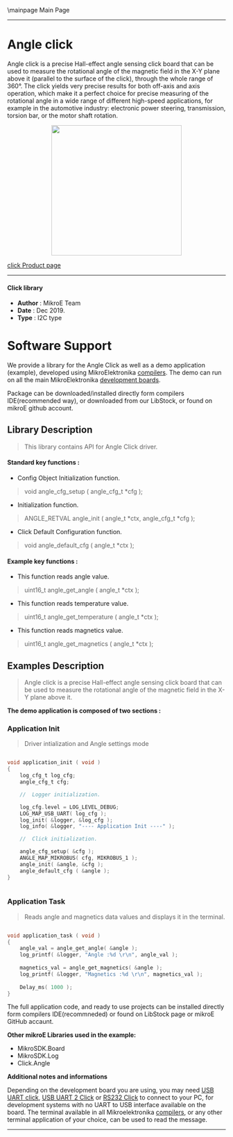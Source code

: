 \mainpage Main Page
 
 

---
# Angle click

Angle click is a precise Hall-effect angle sensing click board that can be used to measure the rotational angle of the magnetic field in the X-Y plane above it (parallel to the surface of the click), through the whole range of 360°. The click yields very precise results for both off-axis and axis operation, which make it a perfect choice for precise measuring of the rotational angle in a wide range of different high-speed applications, for example in the automotive industry: electronic power steering, transmission, torsion bar, or the motor shaft rotation.

<p align="center">
  <img src="http://download.mikroe.com/images/click_for_ide/angle_click.png" height=300px>
</p>

[click Product page](<https://www.mikroe.com/angle-click>)

---


#### Click library 

- **Author**        : MikroE Team
- **Date**          : Dec 2019.
- **Type**          : I2C type


# Software Support

We provide a library for the Angle Click 
as well as a demo application (example), developed using MikroElektronika 
[compilers](http://shop.mikroe.com/compilers). 
The demo can run on all the main MikroElektronika [development boards](http://shop.mikroe.com/development-boards).

Package can be downloaded/installed directly form compilers IDE(recommended way), or downloaded from our LibStock, or found on mikroE github account. 

## Library Description

> This library contains API for Angle Click driver.

#### Standard key functions :

- Config Object Initialization function.
> void angle_cfg_setup ( angle_cfg_t *cfg ); 
 
- Initialization function.
> ANGLE_RETVAL angle_init ( angle_t *ctx, angle_cfg_t *cfg );

- Click Default Configuration function.
> void angle_default_cfg ( angle_t *ctx );


#### Example key functions :

- This function reads angle value.
> uint16_t angle_get_angle ( angle_t *ctx );
 
- This function reads temperature value.
> uint16_t angle_get_temperature ( angle_t *ctx );

- This function reads magnetics value.
> uint16_t angle_get_magnetics ( angle_t *ctx );


## Examples Description

> Angle click is a precise Hall-effect angle sensing click board that can be used to measure 
> the rotational angle of the magnetic field in the X-Y plane above it.

**The demo application is composed of two sections :**

### Application Init 

> Driver intialization and Angle settings mode

```c

void application_init ( void )
{
    log_cfg_t log_cfg;
    angle_cfg_t cfg;

    //  Logger initialization.

    log_cfg.level = LOG_LEVEL_DEBUG;
    LOG_MAP_USB_UART( log_cfg );
    log_init( &logger, &log_cfg );
    log_info( &logger, "---- Application Init ----" );

    //  Click initialization.

    angle_cfg_setup( &cfg );
    ANGLE_MAP_MIKROBUS( cfg, MIKROBUS_1 );
    angle_init( &angle, &cfg );
    angle_default_cfg ( &angle );
}
  
```

### Application Task

> Reads angle and magnetics data values and displays it in the terminal.

```c

void application_task ( void )
{
    angle_val = angle_get_angle( &angle );
    log_printf( &logger, "Angle :%d \r\n", angle_val );
    
    magnetics_val = angle_get_magnetics( &angle );
    log_printf( &logger, "Magnetics :%d \r\n", magnetics_val );
    
    Delay_ms( 1000 );
}

```

The full application code, and ready to use projects can be  installed directly form compilers IDE(recommneded) or found on LibStock page or mikroE GitHub accaunt.

**Other mikroE Libraries used in the example:** 

- MikroSDK.Board
- MikroSDK.Log
- Click.Angle

**Additional notes and informations**

Depending on the development board you are using, you may need 
[USB UART click](http://shop.mikroe.com/usb-uart-click), 
[USB UART 2 Click](http://shop.mikroe.com/usb-uart-2-click) or 
[RS232 Click](http://shop.mikroe.com/rs232-click) to connect to your PC, for 
development systems with no UART to USB interface available on the board. The 
terminal available in all Mikroelektronika 
[compilers](http://shop.mikroe.com/compilers), or any other terminal application 
of your choice, can be used to read the message.



---
